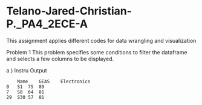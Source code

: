 # Telano-Jared-Christian-P._PA4_2ECE-A

This assignment applies different codes for data wrangling and visualization 

Problem 1 
This problem specifies some conditions to filter the dataframe and selects a few columns to be displayed. 

a.) Instru 
Output
```
	Name	GEAS	Electronics
0	S1	75	89
7	S8	64	81
29	S30	57	81

```

